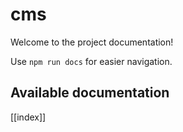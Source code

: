 # cms

Welcome to the project documentation!

Use `npm run docs` for easier navigation.

## Available documentation

[[index]]
